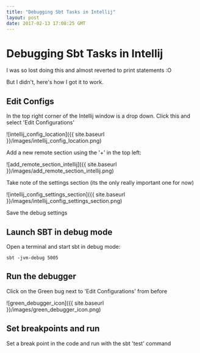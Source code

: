 ```yaml
---
title: "Debugging Sbt Tasks in Intellij"
layout: post
date: 2017-02-13 17:08:25 GMT
---
```


# Debugging Sbt Tasks in Intellij
I was so lost doing this and almost reverted to print statements :O

But I didn't, here's how I got it to work.

## Edit Configs

In the top right corner of the Intellij window is a drop down. Click this and select 'Edit Configurations'

![intellij_config_location]({{ site.baseurl }}/images/intellij_config_location.png)

Add a new remote section using the '+' in the top left:

![add_remote_section_intellij]({{ site.baseurl }}/images/add_remote_section_intellij.png)

Take note of the settings section (its the only really important one for now)

![intellij_config_settings_section]({{ site.baseurl }}/images/intellij_config_settings_section.png)

Save the debug settings


## Launch SBT in debug mode

Open a terminal and start sbt in debug mode:

```
sbt -jvm-debug 5005
```

## Run the debugger

Click on the Green bug next to 'Edit Configurations' from before

![green_debugger_icon]({{ site.baseurl }}/images/green_debugger_icon.png)

## Set breakpoints and run

Set a break point in the code and run with the sbt 'test' command

